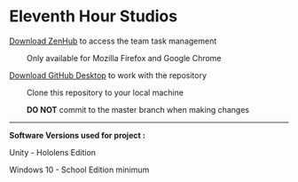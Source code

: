 # Eleventh Hour Studios
[Download ZenHub][1] to access the team task management

&nbsp;&nbsp;&nbsp;&nbsp;&nbsp;&nbsp;&nbsp;
Only available for Mozilla Firefox and Google Chrome

[Download GitHub Desktop][2] to work with the repository

&nbsp;&nbsp;&nbsp;&nbsp;&nbsp;&nbsp;&nbsp;
Clone this repository to your local machine

&nbsp;&nbsp;&nbsp;&nbsp;&nbsp;&nbsp;&nbsp;
**DO NOT** commit to the master branch when making changes

<hr>

**Software Versions used for project :**

Unity - Hololens Edition

Windows 10 - School Edition minimum




[1]:http://www.zenhub.com/ "ZenHub"
[2]:https://desktop.github.com/ "GitHub Desktop"